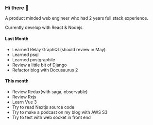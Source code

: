 ### Hi there 👋

A product minded web engineer who had 2 years full stack experience.

Currently develop with React & Nodejs.

#### Last Month

- Learned Relay GraphQL(should review in May)
- Learned psql
- Learned postgraphile
- Review a little bit of Django
- Refactor blog with Docusaurus 2

#### This month

- Review Redux(with saga, observable)
- Review Rxjs
- Learn Vue 3
- Try to read Nextjs source code 
- Try to make a podcast on my blog with AWS S3
- Try to test with web socket in front end
